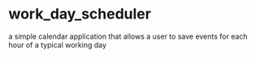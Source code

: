 # work_day_scheduler
a simple calendar application that allows a user to save events for each hour of a typical working day
